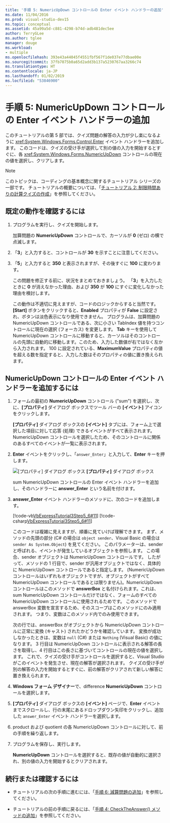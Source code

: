 ```yaml
---
title: '手順 5: NumericUpDown コントロールの Enter イベント ハンドラーの追加'
ms.date: 11/04/2016
ms.prod: visual-studio-dev15
ms.topic: conceptual
ms.assetid: 45a99a5d-c881-4298-b74d-adb481dec5ee
author: TerryGLee
ms.author: tglee
manager: douge
ms.workload:
- multiple
ms.openlocfilehash: 393e43a44045f4551fbf567f1de037e77dbae00e
ms.sourcegitcommit: 37fb7075b0a65d2add3b137a5230767aa3266c74
ms.translationtype: HT
ms.contentlocale: ja-JP
ms.lasthandoff: 01/02/2019
ms.locfileid: "53846900"
---
```

# <a name="step-5-add-enter-event-handlers-for-the-numericupdown-controls"></a>手順 5: NumericUpDown コントロールの Enter イベント ハンドラーの追加
このチュートリアルの第 5 部では、クイズ問題の解答の入力が少し楽になるように <xref:System.Windows.Forms.Control.Enter> イベント ハンドラーを追加します。 このコードは、クイズの受け手が選択して別の値の入力を開始するとすぐに、各 <xref:System.Windows.Forms.NumericUpDown> コントロールの現在の値を選択し、クリアします。

> [!NOTE]
>  このトピックは、コーディングの基本概念に関するチュートリアル シリーズの一部です。 チュートリアルの概要については、「[チュートリアル 2: 制限時間ありの計算クイズの作成](../ide/tutorial-2-create-a-timed-math-quiz.md)」を参照してください。

## <a name="to-verify-the-default-behavior"></a>既定の動作を確認するには

1.  プログラムを実行し、クイズを開始します。

     加算問題の **NumericUpDown** コントロールで、カーソルが **0** (ゼロ) の横で点滅します。

2.  「**3**」と入力すると、コントロールが **30** を示すことに注意してください。

3.  「**5**」と入力すると **350** と表示されますが、その後すぐに **100** に変わります。

     この問題を修正する前に、状況をまとめておきましょう。 「**3**」を入力したときに **0** が消えなかった理由、および **350** が **100** にすぐに変化しなかった理由を検討します。

     この動作は不適切に見えますが、コードのロジックからすると当然です。 **[Start]** ボタンをクリックすると、**Enabled** プロパティが **False** に設定され、ボタンは淡色表示になり使用できません。 プログラムは、加算問題の NumericUpDown コントロールである、次に小さい TabIndex 値を持つコントロールに現在の選択 (フォーカス) を変更します。 **Tab** キーを使用して NumericUpDown コントロールに移動すると、カーソルはそのコントロールの先頭に自動的に移動します。このため、入力した数値が右ではなく左から入力されます。 100 に設定されている、**MaximumValue** プロパティの値を超える数を指定すると、入力した数はそのプロパティの値に置き換えられます。

## <a name="to-add-an-enter-event-handler-for-a-numericupdown-control"></a>NumericUpDown コントロールの Enter イベント ハンドラーを追加するには

1.  フォームの最初の **NumericUpDown** コントロール ("sum") を選択し、次に、**[プロパティ]** ダイアログ ボックスでツール バーの **[イベント]** アイコンをクリックします。

     **[プロパティ]** ダイアログ ボックスの **[イベント]** タブには、フォーム上で選択した項目に対して応答 (処理) できるイベントがすべて表示されます。 NumericUpDown コントロールを選択したため、そのコントロールに関係のあるすべてのイベントが一覧に表示されます。

2.  **Enter** イベントをクリックし、「`answer_Enter`」と入力して、**Enter** キーを押します。

     ![[プロパティ] ダイアログ ボックス](../ide/media/express_answerenter.png)
 **[プロパティ]** ダイアログ ボックス

     sum NumericUpDown コントロールの Enter イベント ハンドラーを追加し、そのハンドラーに **answer_Enter** という名前を付けます。

3.  **answer_Enter** イベント ハンドラーのメソッドに、次のコードを追加します。

     [!code-vb[VbExpressTutorial3Step5_6#11](../ide/codesnippet/VisualBasic/step-5-add-enter-event-handlers-for-the-numericupdown-controls_1.vb)]
     [!code-csharp[VbExpressTutorial3Step5_6#11](../ide/codesnippet/CSharp/step-5-add-enter-event-handlers-for-the-numericupdown-controls_1.cs)]

     このコードは複雑に見えますが、順番に見ていけば理解できます。 まず、メソッドの先頭の部分 (C# の場合は `object sender`、Visual Basic の場合は `sender As System.Object`) を見てください。 このパラメーターは、sender と呼ばれる、イベントが発生しているオブジェクトを参照します。 この場合、sender オブジェクトは NumericUpDown コントロールです。 したがって、メソッドの 1 行目で、sender が汎用オブジェクトではなく、具体的に NumericUpDown コントロールであると指定します。 (NumericUpDown コントロールはいずれもオブジェクトですが、オブジェクトがすべて NumericUpDown コントロールであるとは限りません)。NumericUpDown コントロールはこのメソッドで **answerBox** と名付けられます。これは、sum NumericUpDown コントロールだけではなく、フォームのすべての NumericUpDown コントロールに使用されるためです。 このメソッドで answerBox 変数を宣言するため、そのスコープはこのメソッドにのみ適用されます。 つまり、変数はこのメソッド内でのみ使用できます。

     次の行では、answerBox がオブジェクトから NumericUpDown コントロールに正常に変換 (キャスト) されたかどうかを確認しています。 変換が成功しなかったときは、変数は `null` (C#) または `Nothing` (Visual Basic) の値になります。 3 行目は NumericUpDown コントロールに表示される解答の長さを取得し、4 行目はこの長さに基づいてコントロールの現在の値を選択します。 これで、クイズの受け手がコントロールを選択すると、Visual Studio がこのイベントを発生させ、現在の解答が選択されます。 クイズの受け手が別の解答の入力を開始するとすぐに、前の解答がクリアされて新しい解答に置き換えられます。

4.  **Windows フォーム デザイナー**で、difference **NumericUpDown** コントロールを選択します。

5.  **[プロパティ]** ダイアログ ボックスの **[イベント]** ページで、**Enter** イベントまでスクロールし、行の末尾にあるドロップダウン矢印をクリックし、追加した `answer_Enter` イベント ハンドラーを選択します。

6.  product および quotient の各 NumericUpDown コントロールに対して、前の手順を繰り返します。

7.  プログラムを保存し、実行します。

     **NumericUpDown** コントロールを選択すると、既存の値が自動的に選択され、別の値の入力を開始するとクリアされます。

## <a name="to-continue-or-review"></a>続行または確認するには

-   チュートリアルの次の手順に進むには、「[手順 6: 減算問題の追加](../ide/step-6-add-a-subtraction-problem.md)」を参照してください。

-   チュートリアルの前の手順に戻るには、「[手順 4: CheckTheAnswer() メソッドの追加](../ide/step-4-add-the-checktheanswer-parens-method.md)」を参照してください。
